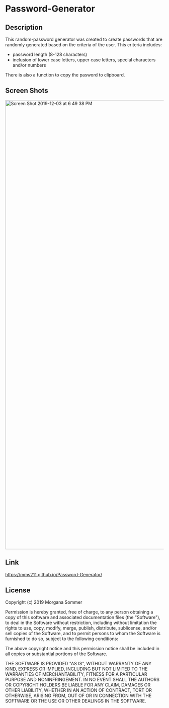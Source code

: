 # Password-Generator

## Description

This random-password generator was created to create passwords that are randomly generated based on the criteria of the user. This criteria includes:

- password length (8-128 characters)
- inclusion of lower case letters, upper case letters, special characters and/or numbers

There is also a function to copy the pasword to clipboard.

## Screen Shots

<img width="1429" alt="Screen Shot 2019-12-03 at 6 49 38 PM" src="https://user-images.githubusercontent.com/54684022/70101113-f20df200-1601-11ea-8c04-1ab27be7ddec.png">

## Link

https://mms211.github.io/Password-Generator/

## License

Copyright (c) 2019 Morgana Sommer

Permission is hereby granted, free of charge, to any person obtaining a copy
of this software and associated documentation files (the "Software"), to deal
in the Software without restriction, including without limitation the rights
to use, copy, modify, merge, publish, distribute, sublicense, and/or sell
copies of the Software, and to permit persons to whom the Software is
furnished to do so, subject to the following conditions:

The above copyright notice and this permission notice shall be included in all
copies or substantial portions of the Software.

THE SOFTWARE IS PROVIDED "AS IS", WITHOUT WARRANTY OF ANY KIND, EXPRESS OR
IMPLIED, INCLUDING BUT NOT LIMITED TO THE WARRANTIES OF MERCHANTABILITY,
FITNESS FOR A PARTICULAR PURPOSE AND NONINFRINGEMENT. IN NO EVENT SHALL THE
AUTHORS OR COPYRIGHT HOLDERS BE LIABLE FOR ANY CLAIM, DAMAGES OR OTHER
LIABILITY, WHETHER IN AN ACTION OF CONTRACT, TORT OR OTHERWISE, ARISING FROM,
OUT OF OR IN CONNECTION WITH THE SOFTWARE OR THE USE OR OTHER DEALINGS IN THE
SOFTWARE.
